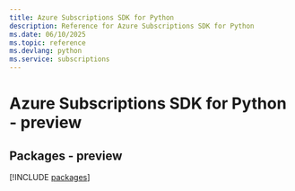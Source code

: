 ```yaml
---
title: Azure Subscriptions SDK for Python
description: Reference for Azure Subscriptions SDK for Python
ms.date: 06/10/2025
ms.topic: reference
ms.devlang: python
ms.service: subscriptions
---
```

# Azure Subscriptions SDK for Python - preview
## Packages - preview
[!INCLUDE [packages](subscriptions-index.md)]